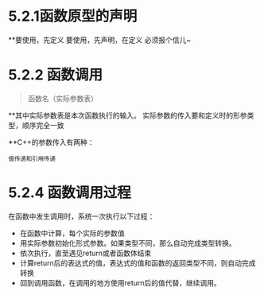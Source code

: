 # 5.2.1函数原型的声明

**要使用，先定义
要使用，先声明，在定义
必须报个信儿~

# 5.2.2 函数调用

> 函数名（实际参数表）

**其中实际参数表是本次函数执行的输入。
实际参数的传入要和定义时的形参类型，顺序完全一致

**C++的参数传入有两种：

``值传递和引用传递``


# 5.2.4 函数调用过程

在函数中发生调用时，系统一次执行以下过程：
- 在函数中计算，每个实际的参数值
- 用实际参数初始化形式参数。如果类型不同，那么自动完成类型转换。
- 依次执行，直至遇见return或者函数体结束
- 计算return后的表达式的值，表达式的值和函数的返回类型不同，则自动完成转换
- 回到调用函数，在调用的地方使用return后的值代替，继续调用。












